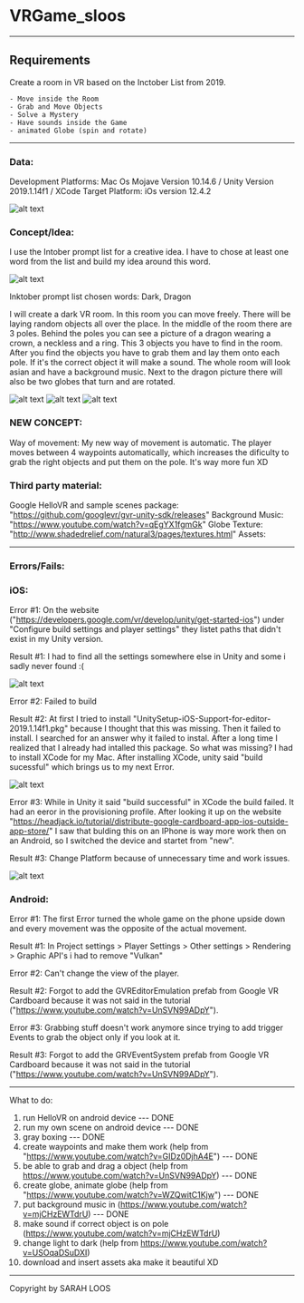 # VRGame_sloos

---
## Requirements

Create a room in VR based on the Inctober List from 2019.

    - Move inside the Room
    - Grab and Move Objects
    - Solve a Mystery
    - Have sounds inside the Game
    - animated Globe (spin and rotate)
---   
### Data:

Development Platforms: Mac Os Mojave Version 10.14.6 / Unity Version 2019.1.14f1 / XCode
Target Platform: iOs version 12.4.2

![alt text](https://github.com/sloos123/VRGame_sloos/blob/master/img/data.png)

### Concept/Idea:

I use the Intober prompt list for a creative idea. I have to chose at least one word from the list and build my idea around this word. 

![alt text](https://github.com/sloos123/VRGame_sloos/blob/master/img/inktober.png)

Inktober prompt list chosen words: Dark, Dragon

I will create a dark VR room. In this room you can move freely. There will be laying random objects all over the place. In the middle of the room there are 3 poles. Behind the poles you can see a picture of a dragon wearing a crown, a neckless and a ring. This 3 objects you have to find in the room. After you find the objects you have to grab them and lay them onto each pole. If it's the correct object it will make a sound. The whole room will look asian and have a background music. Next to the dragon picture there will also be two globes that turn and are rotated.

![alt text](https://github.com/sloos123/VRGame_sloos/blob/master/img/idea1.png)
![alt text](https://github.com/sloos123/VRGame_sloos/blob/master/img/idea2.png)
![alt text](https://github.com/sloos123/VRGame_sloos/blob/master/img/idea3.png)

### NEW CONCEPT:
Way of movement: My new way of movement is automatic. The player moves between 4 waypoints automatically, which increases the dificulty to grab the right objects and put them on the pole. It's way more fun XD

### Third party material: 
Google HelloVR and sample scenes package: "https://github.com/googlevr/gvr-unity-sdk/releases"
Background Music: "https://www.youtube.com/watch?v=qEgYX1fgmGk"
Globe Texture: "http://www.shadedrelief.com/natural3/pages/textures.html"
Assets:


---   
### Errors/Fails:

### iOS:

Error #1:
On the website ("https://developers.google.com/vr/develop/unity/get-started-ios") under "Configure build settings and player settings" they listet paths that didn't exist in my Unity version. 

Result #1:
I had to find all the settings somewhere else in Unity and some i sadly never found :( 

![alt text](https://github.com/sloos123/VRGame_sloos/blob/master/img/Error1.png)

Error #2:
Failed to build

Result #2:
At first I tried to install "UnitySetup-iOS-Support-for-editor-2019.1.14f1.pkg" because I thought that this was missing. Then it failed to install. I searched for an answer why it failed to instal. After a long time I realized that I already had intalled this package. So what was missing? I had to install XCode for my Mac. After installing XCode, unity said "build sucessful" which brings us to my next Error.

![alt text](https://github.com/sloos123/VRGame_sloos/blob/master/img/Error2.png)

Error #3:
While in Unity it said "build successful" in XCode the build failed.
It had an eeror in the provisioning profile.
After looking it up on the website "https://headjack.io/tutorial/distribute-google-cardboard-app-ios-outside-app-store/" I saw that bulding this on an IPhone is way more work then on an Android, so I switched the device and startet from "new".

Result #3:
Change Platform because of unnecessary time and work issues.

![alt text](https://github.com/sloos123/VRGame_sloos/blob/master/img/Error3.png)

### Android:

Error #1:
The first Error turned the whole game on the phone upside down and every movement was the opposite of the actual movement. 

Result #1:
In Project settings > Player Settings > Other settings > Rendering > Graphic API's i had to remove "Vulkan"

Error #2:
Can't change the view of the player.

Result #2:
Forgot to add the GVREditorEmulation prefab from Google VR Cardboard because it was not said in the tutorial ("https://www.youtube.com/watch?v=UnSVN99ADpY").

Error #3:
Grabbing stuff doesn't work anymore since trying to add trigger Events to grab the object only if you look at it.

Result #3:
Forgot to add the GRVEventSystem prefab from Google VR Cardboard because it was not said in the tutorial ("https://www.youtube.com/watch?v=UnSVN99ADpY").

---

What to do:
1. run HelloVR on android device --- DONE
2. run my own scene on android device --- DONE
3. gray boxing --- DONE
4. create waypoints and make them work (help from "https://www.youtube.com/watch?v=GIDz0DjhA4E") --- DONE 
5. be able to grab and drag a object (help from https://www.youtube.com/watch?v=UnSVN99ADpY) --- DONE
6. create globe, animate globe (help from "https://www.youtube.com/watch?v=WZQwitC1Kjw") --- DONE 
7. put background music in (https://www.youtube.com/watch?v=mjCHzEWTdrU) --- DONE 
8. make sound if correct object is on pole (https://www.youtube.com/watch?v=mjCHzEWTdrU)
9. change light to dark (help from https://www.youtube.com/watch?v=USOqaDSuDXI)
10. download and insert assets aka make it beautiful XD

----

Copyright by SARAH LOOS